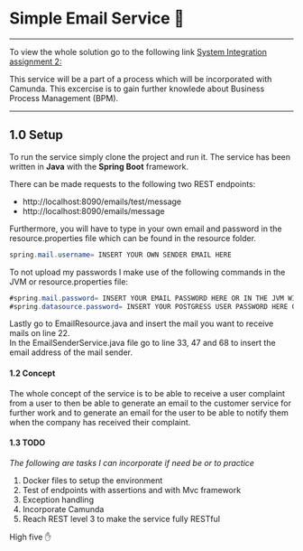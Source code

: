 # Simple Email Service :email: 
---
To view the whole solution go to the following link
[System Integration assignment 2: ](https://github.com/tobias-z/case-management)

This service will be a part of a process which will be incorporated with Camunda. This excercise is to gain further knowlede about Business Process Management (BPM). 

---

## 1.0 Setup
To run the service simply clone the project and run it. The service has been written in **Java** with the **Spring Boot** framework.

There can be made requests to the following two REST endpoints:
- http://localhost:8090/emails/test/message
- http://localhost:8090/emails/message

Furthermore, you will have to type in your own email and password in the resource.properties file which can be found in the resource folder.

```java
spring.mail.username= INSERT YOUR OWN SENDER EMAIL HERE
```

To not upload my passwords I make use of the following commands in the JVM or resource.properties file:
```java
#spring.mail.password= INSERT YOUR EMAIL PASSWORD HERE OR IN THE JVM WITH -Dspring.mail.password=  
#spring.datasource.password= INSERT YOUR POSTGRESS USER PASSWORD HERE OR IN THE JVM WITH -Dspring.datasource.password=   
``` 
  
Lastly go to EmailResource.java and insert the mail you want to receive mails on line 22.  
In the EmailSenderService.java file go to line 33, 47 and 68 to insert the email address of the mail sender.

#### 1.2 Concept  
The whole concept of the service is to be able to receive a user complaint from a user to then be able to generate an email to the customer service for further work and to generate an email for the user to be able to notify them when the company has received their complaint.  


#### 1.3 TODO
*The following are tasks I can incorporate if need be or to practice*  
1. Docker files to setup the environment
2. Test of endpoints with assertions and with Mvc framework
3. Exception handling
4. Incorporate Camunda
5. Reach REST level 3 to make the service fully RESTful

High five :hand: